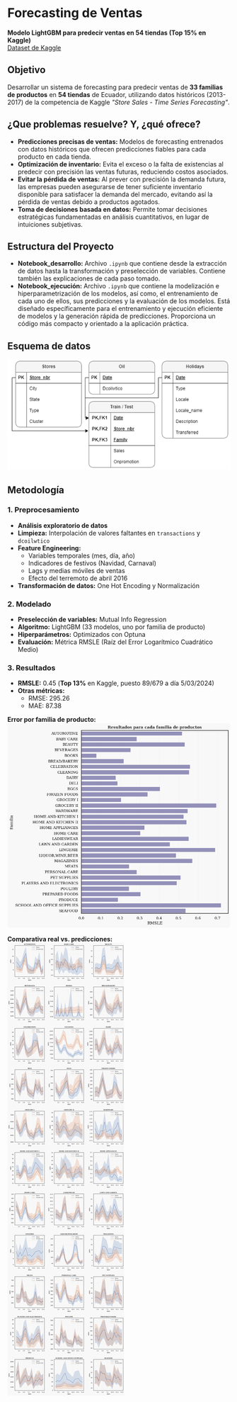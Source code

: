 # Forecasting de Ventas
**Modelo LightGBM para predecir ventas en 54 tiendas (Top 15% en Kaggle)**  
[Dataset de Kaggle](https://www.kaggle.com/competitions/store-sales-time-series-forecasting/)

## Objetivo
Desarrollar un sistema de forecasting para predecir ventas de **33 familias de productos** en **54 tiendas** de Ecuador, utilizando datos históricos (2013-2017) de la competencia de Kaggle *"Store Sales - Time Series Forecasting"*.

## ¿Que problemas resuelve? Y, ¿qué ofrece?

- **Predicciones precisas de ventas:** Modelos de forecasting entrenados con datos históricos que ofrecen predicciones fiables para cada producto en cada tienda.
- **Optimización de inventario:** Evita el exceso o la falta de existencias al predecir con precisión las ventas futuras, reduciendo costos asociados.
- **Evitar la pérdida de ventas:** Al prever con precisión la demanda futura, las empresas pueden asegurarse de tener suficiente inventario disponible para satisfacer la demanda del mercado, evitando así la pérdida de ventas debido a productos agotados.
- **Toma de decisiones basada en datos:** Permite tomar decisiones estratégicas fundamentadas en análisis cuantitativos, en lugar de intuiciones subjetivas.

## Estructura del Proyecto
- **Notebook_desarrollo:** Archivo `.ipynb` que contiene desde la extracción de datos hasta la transformación y preselección de variables. Contiene también las explicaciones de cada paso tomado.
- **Notebook_ejecución:** Archivo `.ipynb` que contiene la modelización e hiperparametrización de los modelos, así como, el entrenamiento de cada uno de ellos, sus predicciones y la evaluación de los modelos. Está diseñado específicamente para el entrenamiento y ejecución eficiente de modelos y la generación rápida de predicciones. Proporciona un código más compacto y orientado a la aplicación práctica. 

## Esquema de datos
![Estructura de los datos](https://github.com/JavierRamirez14/forecast_ventas/blob/main/esquema_datos.png?raw=true)

## Metodología
### 1. Preprocesamiento
- **Análisis exploratorio de datos**
- **Limpieza:** Interpolación de valores faltantes en `transactions` y `dcoilwtico`  
- **Feature Engineering:**  
  - Variables temporales (mes, día, año)  
  - Indicadores de festivos (Navidad, Carnaval)  
  - Lags y medias móviles de ventas  
  - Efecto del terremoto de abril 2016
- **Transformación de datos:** One Hot Encoding y Normalización

### 2. Modelado
- **Preselección de variables:** Mutual Info Regression
- **Algoritmo:** LightGBM (33 modelos, uno por familia de producto)  
- **Hiperparámetros:** Optimizados con Optuna  
- **Evaluación:** Métrica RMSLE (Raíz del Error Logarítmico Cuadrático Medio)  

### 3. Resultados
- **RMSLE:** 0.45 (**Top 13%** en Kaggle, puesto 89/679 a día 5/03/2024)  
- **Otras métricas:**  
  - RMSE: 295.26  
  - MAE: 87.38

**Error por familia de producto:**  
![Error por familia de producto](https://github.com/JavierRamirez14/forecast_ventas/blob/main/grafica_errores.png?raw=true)

**Comparativa real vs. predicciones:**  
![Comparativa real vs. predicciones](https://github.com/JavierRamirez14/forecast_ventas/blob/main/grafica_predicciones.png?raw=true)
